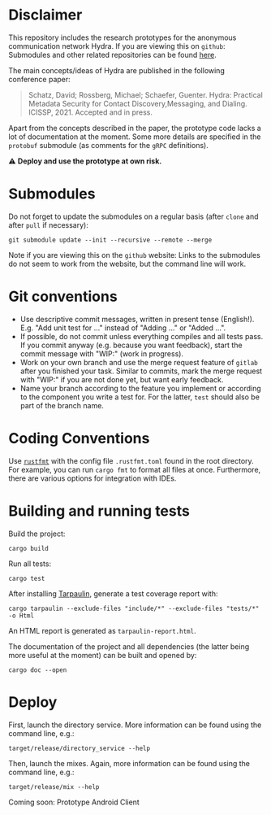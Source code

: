 # Disclaimer

This repository includes the research prototypes for the anonymous communication network Hydra.
If you are viewing this on `github`:
Submodules and other related repositories can be found [here](https://github.com/hydra-acn).

The main concepts/ideas of Hydra are published in the following conference paper:

> Schatz, David; Rossberg, Michael; Schaefer, Guenter. Hydra: Practical Metadata Security for Contact Discovery,Messaging, and Dialing. ICISSP, 2021. Accepted and in press.

Apart from the concepts described in the paper, the prototype code lacks a lot of documentation at the moment. Some more details are specified in the `protobuf` submodule (as comments for the `gRPC` definitions).

:warning: **Deploy and use the prototype at own risk.**

# Submodules

Do not forget to update the submodules on a regular basis (after `clone` and after `pull` if necessary):

```
git submodule update --init --recursive --remote --merge
```

Note if you are viewing this on the `github` website:
Links to the submodules do not seem to work from the website, but the command line will work.

# Git conventions

- Use descriptive commit messages, written in present tense (English!).
  E.g. "Add unit test for ..." instead of "Adding ..." or "Added ...".
- If possible, do not commit unless everything compiles and all tests pass.
  If you commit anyway (e.g. because you want feedback), start the commit message with "WIP:" (work in progress).
- Work on your own branch and use the merge request feature of `gitlab` after you finished your task.
  Similar to commits, mark the merge request with "WIP:" if you are not done yet, but want early feedback.
- Name your branch according to the feature you implement or according to the component you write a test for.
  For the latter, `test` should also be part of the branch name.

# Coding Conventions

Use [`rustfmt`](https://github.com/rust-lang/rustfmt) with the config file `.rustfmt.toml` found in the root directory.
For example, you can run `cargo fmt` to format all files at once.
Furthermore, there are various options for integration with IDEs.

# Building and running tests

Build the project:
```
cargo build
```

Run all tests:
```
cargo test
```

After installing [Tarpaulin](https://github.com/xd009642/tarpaulin), generate a test coverage report with:
```
cargo tarpaulin --exclude-files "include/*" --exclude-files "tests/*" -o Html
```
An HTML report is generated as `tarpaulin-report.html`.

The documentation of the project and all dependencies (the latter being more useful at the moment) can be built and opened by:
```
cargo doc --open
```

# Deploy

First, launch the directory service. More information can be found using the command line, e.g.:
```
target/release/directory_service --help
```

Then, launch the mixes. Again, more information can be found using the command line, e.g.:
```
target/release/mix --help
```

Coming soon: Prototype Android Client
